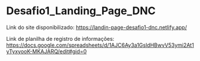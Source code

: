 # Desafio1_Landing_Page_DNC

Link do site disponibilizado: https://landin-page-desafio1-dnc.netlify.app/

Link de planilha de registro de informações: https://docs.google.com/spreadsheets/d/1AJC6Ay3a1GsldHBwvV53ymi2At1yTyxyooK-MKAJARQ/edit#gid=0
